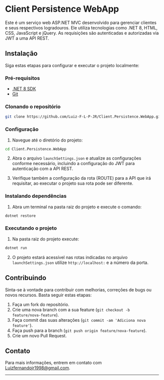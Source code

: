 # Client Persistence WebApp

Este é um serviço web ASP.NET MVC desenvolvido para gerenciar clientes e seus respectivos logradouros. Ele utiliza tecnologias como .NET 8, HTML, CSS, JavaScript e jQuery. As requisições são autenticadas e autorizadas via JWT a uma API REST.

## Instalação

Siga estas etapas para configurar e executar o projeto localmente:

### Pré-requisitos

- [.NET 8 SDK](https://dotnet.microsoft.com/download/dotnet/5.0)
- [Git](https://git-scm.com/)

### Clonando o repositório

```bash
git clone https://github.com/Luiz-F-L-P-JR/Client.Persistence.WebApp.git
```

### Configuração

1. Navegue até o diretório do projeto:

```bash
cd Client.Persistence.WebApp
```

2. Abra o arquivo `launchSettings.json` e atualize as configurações conforme necessário, incluindo a configuração do JWT para autenticação com a API REST.


3. Verifique também a configuração da rota (ROUTE) para a API que irá requisitar, ao executar o projeto sua rota pode ser diferente.

### Instalando dependências

1. Abra um terminal na pasta raiz do projeto e execute o comando:

```bash
dotnet restore
```

### Executando o projeto

1. Na pasta raiz do projeto execute:

```bash
dotnet run
```

2. O projeto estará acessível nas rotas indicadas no arquivo `launchSettings.json` utilize `http://localhost:` e a número da porta.

## Contribuindo

Sinta-se à vontade para contribuir com melhorias, correções de bugs ou novos recursos. Basta seguir estas etapas:

1. Faça um fork do repositório.
2. Crie uma nova branch com a sua feature (`git checkout -b feature/nova-feature`).
3. Faça commit das suas alterações (`git commit -am 'Adiciona nova feature'`).
4. Faça push para a branch (`git push origin feature/nova-feature`).
5. Crie um novo Pull Request.

## Contato

Para mais informações, entrem em contato com Luizfernandojr1998@gmail.com.

---

